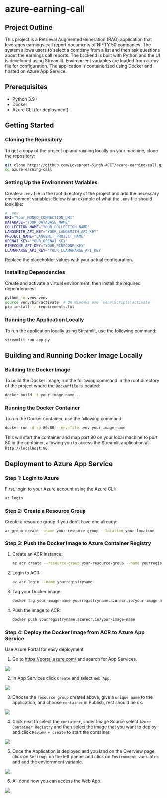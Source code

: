 # azure-earning-call

## Project Outline

This project is a Retrieval Augmented Generation (RAG) application that leverages earnings call report documents of NIFTY 50 companies. The system allows users to select a company from a list and then ask questions about the earnings call reports. The backend is built with Python and the UI is developed using Streamlit. Environment variables are loaded from a .env file for configuration. The application is containerized using Docker and hosted on Azure App Service.

## Prerequisites

- Python 3.9+
- Docker
- Azure CLI (for deployment)

## Getting Started

### Cloning the Repository

To get a copy of the project up and running locally on your machine, clone the repository:

```bash
git clone https://github.com/Lovepreet-Singh-ACET/azure-earning-call.git
cd azure-earning-call
```

### Setting Up the Environment Variables

Create a `.env` file in the root directory of the project and add the necessary environment variables. Below is an example of what the `.env` file should look like:

```bash
# .env
URI="Your_MONGO_CONNECTION_URI"
DATABASE="YOUR_DATABASE_NAME"
COLLECTION_NAME="YOUR_COLLECTION_NAME"
LANGSMITH_API_KEY="YOUR_LANGSMITH_API_KEY"
PROJECT_NAME="LANGSMIT_PROJECT_NAME"
OPENAI_KEY="YOUR_OPENAI_KEY"
PINECONE_API_KEY="YOUR_PINECONE_KEY"
LLAMAPARSE_API_KEY="YOUR_LLAMAPARSE_API_KEY
```

Replace the placeholder values with your actual configuration.

### Installing Dependencies

Create and activate a virtual environment, then install the required dependencies:

```bash
python -m venv venv
source venv/bin/activate  # On Windows use `venv\Scripts\activate`
pip install -r requirements.txt
```

### Running the Application Locally

To run the application locally using Streamlit, use the following command:

```bash
streamlit run app.py
```

## Building and Running Docker Image Locally

### Building the Docker Image

To build the Docker image, run the following command in the root directory of the project where the `Dockerfile` is located:

```bash
docker build -t your-image-name .
```

### Running the Docker Container

To run the Docker container, use the following command:

```bash
docker run -d -p 80:80 --env-file .env your-image-name
```

This will start the container and map port 80 on your local machine to port 80 in the container, allowing you to access the Streamlit application at `http://localhost:80`.

## Deployment to Azure App Service

### Step 1: Login to Azure

First, login to your Azure account using the Azure CLI:

```bash
az login
```

### Step 2: Create a Resource Group

Create a resource group if you don't have one already:

```bash
az group create --name your-resource-group --location your-location
```

<!-- ### Step 3: Create an Azure App Service Plan

Create an App Service plan:

```bash
az appservice plan create --name your-app-service-plan --resource-group your-resource-group --sku B1
```

### Step 4: Create the Web App

Create the web app:

```bash
az webapp create --resource-group your-resource-group --plan your-app-service-plan --name your-webapp-name --deployment-container-image-name your-image-name
```

### Step 5: Configure Environment Variables

Configure the environment variables for the web app:

```bash
az webapp config appsettings set --resource-group your-resource-group --name your-webapp-name --settings @.env
``` -->

### Step 3: Push the Docker Image to Azure Container Registry

1. Create an ACR instance:

    ```bash
    az acr create --resource-group your-resource-group --name yourregistryname --sku Basic
    ```

2. Login to ACR:

    ```bash
    az acr login --name yourregistryname
    ```

3. Tag your Docker image:

    ```bash
    docker tag your-image-name yourregistryname.azurecr.io/your-image-name
    ```

4. Push the image to ACR:

    ```bash
    docker push yourregistryname.azurecr.io/your-image-name
    ```

### Step 4: Deploy the Docker Image from ACR to Azure App Service

Use Azure Portal for easy deployment

1. Go to https://portal.azure.com/ and search for App Services.

<img src="images/01.png">


2. In App Services click `Create` and select `Web App`.

<img src="images/02.png">

3. Choose the `resource group` created above, give a `unique name` to the application, and choose `container` in Publish, rest should be ok.

<img src="images/03.png">

4. Click next to select the `container`, under Image Source select `Azure Container Registry` and then select the image that you want to deploy and click `Review + create` to start the container.

<img src="images/04.png">

5. Once the Application is deployed and you land on the Overview page, click on `Settings` on the left pannel and click on `Environment variables` and add the enviornment variable.

<img src="images/05.png">

6. All done now you can access the Web App.

<img src="images/06.png">